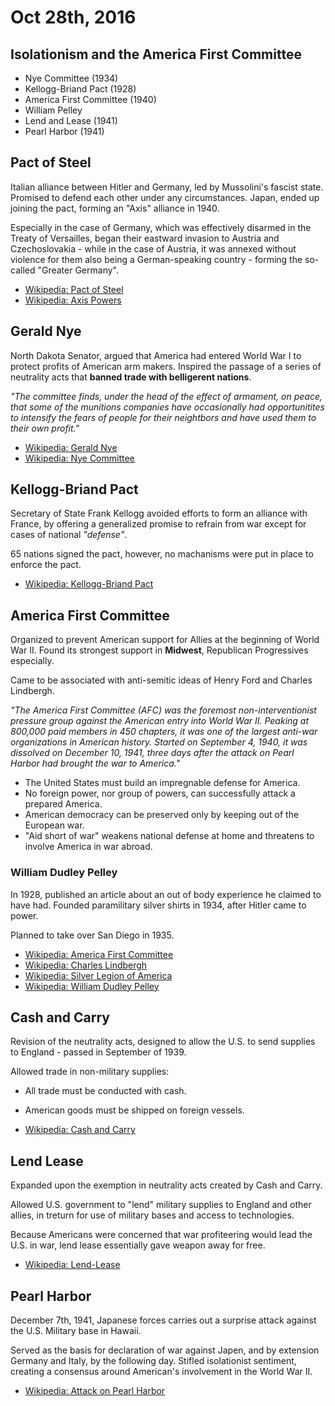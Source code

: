 Oct 28th, 2016
==============

Isolationism and the America First Committee
--------------------------------------------

- Nye Committee (1934)
- Kellogg-Briand Pact (1928)
- America First Committee (1940)
- William Pelley
- Lend and Lease (1941)
- Pearl Harbor (1941)

Pact of Steel
-------------

Italian alliance between Hitler and Germany, led by Mussolini's fascist state. Promised to defend each other under any circumstances. Japan, ended up joining the pact, forming an "Axis" alliance in 1940.

Especially in the case of Germany, which was effectively disarmed in the Treaty of Versailles, began their eastward invasion to Austria and Czechoslovakia - while in the case of Austria, it was annexed without violence for them also being a German-speaking country - forming the so-called "Greater Germany".

- [Wikipedia: Pact of Steel](https://en.wikipedia.org/wiki/Pact_of_Steel)
- [Wikipedia: Axis Powers](https://en.wikipedia.org/wiki/Axis_powers)

Gerald Nye
----------

North Dakota Senator, argued that America had entered World War I to protect profits of American arm makers. Inspired the passage of a series of neutrality acts that **banned trade with belligerent nations**.

*"The committee finds, under the head of the effect of armament, on peace, that some of the munitions companies have occasionally had opportunitites to intensify the fears of people for their neightbors and have used them to their own profit."*

- [Wikipedia: Gerald Nye](https://en.wikipedia.org/wiki/Gerald_Nye)
- [Wikipedia: Nye Committee](https://en.wikipedia.org/wiki/Nye_Committee)

Kellogg-Briand Pact
-------------------

Secretary of State Frank Kellogg avoided efforts to form an alliance with France, by offering a generalized promise to refrain from war except for cases of national *"defense"*.

65 nations signed the pact, however, no machanisms were put in place to enforce the pact.

- [Wikipedia: Kellogg-Briand Pact](https://en.wikipedia.org/wiki/Kellogg%E2%80%93Briand_Pact)

America First Committee
-----------------------

Organized to prevent American support for Allies at the beginning of World War II. Found its strongest support in **Midwest**, Republican Progressives especially.

Came to be associated with anti-semitic ideas of Henry Ford and Charles Lindbergh.

<div class="page-break"></div>

*"The America First Committee (AFC) was the foremost non-interventionist pressure group against the American entry into World War II. Peaking at 800,000 paid members in 450 chapters, it was one of the largest anti-war organizations in American history. Started on September 4, 1940, it was dissolved on December 10, 1941, three days after the attack on Pearl Harbor had brought the war to America."*


- The United States must build an impregnable defense for America.
- No foreign power, nor group of powers, can successfully attack a prepared America.
- American democracy can be preserved only by keeping out of the European war.
- "Aid short of war" weakens national defense at home and threatens to involve America in war abroad.

### William Dudley Pelley

In 1928, published an article about an out of body experience he claimed to have had. Founded paramilitary silver shirts in 1934, after Hitler came to power.

Planned to take over San Diego in 1935.

- [Wikipedia: America First Committee](https://en.wikipedia.org/wiki/America_First_Committee)
- [Wikipedia: Charles Lindbergh](https://en.wikipedia.org/wiki/Charles_Lindbergh)
- [Wikipedia: Silver Legion of America](https://en.wikipedia.org/wiki/Silver_Legion_of_America)
- [Wikipedia: William Dudley Pelley](https://en.wikipedia.org/wiki/William_Dudley_Pelley)

Cash and Carry
--------------

Revision of the neutrality acts, designed to allow the U.S. to send supplies to England - passed in September of 1939.

Allowed trade in non-military supplies:

- All trade must be conducted with cash.
- American goods must be shipped on foreign vessels.

- [Wikipedia: Cash and Carry](https://en.wikipedia.org/wiki/Cash_and_carry_%28World_War_II%29)

Lend Lease
----------

Expanded upon the exemption in neutrality acts created by Cash and Carry.

Allowed U.S. government to "lend" military supplies to England and other allies, in treturn for use of military bases and access to technologies.

Because Americans were concerned that war profiteering would lead the U.S. in war, lend lease essentially gave weapon away for free.

- [Wikipedia: Lend-Lease](https://en.wikipedia.org/wiki/Lend-Lease)

Pearl Harbor
------------

December 7th, 1941, Japanese forces carries out a surprise attack against the U.S. Military base in Hawaii.

Served as the basis for declaration of war against Japen, and by extension Germany and Italy, by the following day. Stifled isolationist sentiment, creating a consensus around American's involvement in the World War II.

- [Wikipedia: Attack on Pearl Harbor](https://en.wikipedia.org/wiki/Attack_on_Pearl_Harbor)
